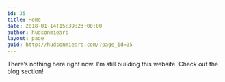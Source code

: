 ```yaml
---
id: 35
title: Home
date: 2018-01-14T15:39:23+00:00
author: hudsonmiears
layout: page
guid: http://hudsonmiears.com/?page_id=35
---
```

There&#8217;s nothing here right now. I&#8217;m still building this website. Check out the blog section!